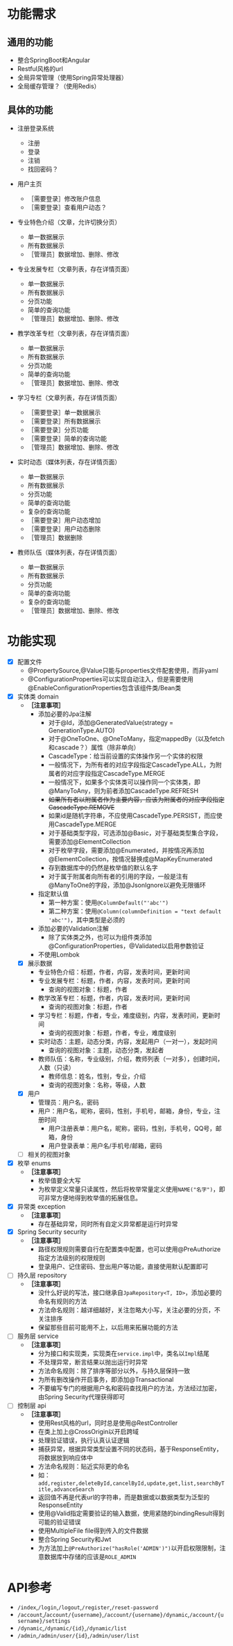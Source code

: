 # 功能需求

## 通用的功能

* 整合SpringBoot和Angular
* Restful风格的url
* 全局异常管理（使用Spring异常处理器）
* 全局缓存管理？（使用Redis）

## 具体的功能

* 注册登录系统
    * 注册
    * 登录
    * 注销
    * 找回密码？
* 用户主页
    * ［需要登录］修改账户信息
    * ［需要登录］查看用户动态？

* 专业特色介绍（文章，允许切换分页）
    * 单一数据展示
    * 所有数据展示
    * ［管理员］数据增加、删除、修改
* 专业发展专栏（文章列表，存在详情页面）
    * 单一数据展示
    * 所有数据展示
    * 分页功能
    * 简单的查询功能
    * ［管理员］数据增加、删除、修改
* 教学改革专栏（文章列表，存在详情页面）
    * 单一数据展示
    * 所有数据展示
    * 分页功能
    * 简单的查询功能
    * ［管理员］数据增加、删除、修改
* 学习专栏（文章列表，存在详情页面）
    * ［需要登录］单一数据展示
    * ［需要登录］所有数据展示
    * ［需要登录］分页功能
    * ［需要登录］简单的查询功能
    * ［管理员］数据增加、删除、修改
* 实时动态（媒体列表，存在详情页面）
    * 单一数据展示
    * 所有数据展示
    * 分页功能
    * 简单的查询功能
    * 复杂的查询功能
	* ［需要登录］用户动态增加
	* ［需要登录］用户动态删除
	* ［管理员］数据删除
* 教师队伍（媒体列表，存在详情页面）
    * 单一数据展示
    * 所有数据展示
    * 分页功能
    * 简单的查询功能
    * 复杂的查询功能
    * ［管理员］数据增加、删除、修改

# 功能实现

- [X] 配置文件
    * @PropertySource,@Value只能与properties文件配套使用，而非yaml
    * @ConfigurationProperties可以实现自动注入，但是需要使用@EnableConfigurationProperties包含该组件类/Bean类
- [X] 实体类 domain
    * **［注意事项］**
        * 添加必要的Jpa注解
            * 对于@Id，添加@GeneratedValue(strategy = GenerationType.AUTO)
            * 对于@OneToOne、@OneToMany，指定mappedBy（以及fetch和cascade？）属性（除非单向）
            * CascadeType：给当前设置的实体操作另一个实体的权限
            * 一般情况下，为所有者的对应字段指定CascadeType.ALL，为附属者的对应字段指定CascadeType.MERGE
            * 一般情况下，如果多个实体类可以操作同一个实体类，即@ManyToAny，则为前者添加CascadeType.REFRESH
            * ~~如果所有者以附属者作为主要内容，应该为附属者的对应字段指定CascadeType.REMOVE~~
            * 如果id是随机字符串，不应使用CascadeType.PERSIST，而应使用CascadeType.MERGE
            * 对于基础类型字段，可选添加@Basic，对于基础类型集合字段，需要添加@ElementCollection
            * 对于枚举字段，需要添加@Enumerated，并按情况再添加@ElementCollection，按情况替换成@MapKeyEnumerated
            * 存到数据库中的仍然是枚举值的默认名字
            * 对于属于附属者向所有者的引用的字段，一般是注有@ManyToOne的字段，添加@JsonIgnore以避免无限循环
        * 指定默认值
            * 第一种方案：使用`@ColumnDefault("'abc'")`
            * 第二种方案：使用`@Column(columnDefinition = "text default 'abc'")`，其中类型是必须的
        * 添加必要的Validation注解
            * 除了实体类之外，也可以为组件类添加@ConfigurationProperties，@Validated以启用参数验证
        * 不使用Lombok
	- [X] 展示数据 
		* 专业特色介绍：标题，作者，内容，发表时间，更新时间
		* 专业发展专栏：标题，作者，内容，发表时间，更新时间
		    * 查询的视图对象：标题，作者
		* 教学改革专栏：标题，作者，内容，发表时间，更新时间
		    * 查询的视图对象：标题，作者
		* 学习专栏：标题，作者，专业，难度级别，内容，发表时间，更新时间
			* 查询的视图对象：标题，作者，专业，难度级别
		* 实时动态：主题，动态分类，内容，发起用户（一对一），发起时间
			* 查询的视图对象：主题，动态分类，发起者
		* 教师队伍：名称，专业级别，介绍，教师列表（一对多），创建时间，人数（只读）
			* 教师信息：姓名，性别，专业，介绍
			* 查询的视图对象：名称，等级，人数
	- [X] 用户
		* 管理员：用户名，密码
		* 用户：用户名，昵称，密码，性别，手机号，邮箱，身份，专业，注册时间
			* 用户注册表单：用户名，昵称，密码，性别，手机号，QQ号，邮箱，身份
			* 用户登录表单：用户名/手机号/邮箱，密码
	- [ ] 相关的视图对象
- [X] 枚举 enums
    * **［注意事项］**
        * 枚举值要全大写
        * 为枚举定义常量只读属性，然后将枚举常量定义使用`NAME("名字")`，即可非常方便地得到枚举值的拓展信息。
- [X] 异常类 exception
    * **［注意事项］**
        * 存在基础异常，同时所有自定义异常都是运行时异常
- [X] Spring Security security
    * **［注意事项］**
        * 路径权限规则需要自行在配置类中配置，也可以使用@PreAuthorize指定方法级别的权限规则
        * 登录用户、记住密码、登出用户等功能，直接使用默认配置即可
- [ ] 持久层 repository
    * **［注意事项］**
        * 没什么好说的写法，接口继承自`JpaRepository<T, ID>`，添加必要的命名有规则的方法
        * 方法命名规则：越详细越好，关注忽略大小写，关注必要的分页，不关注排序
        * 保留那些目前可能用不上，以后用来拓展功能的方法
- [ ] 服务层 service
    * **［注意事项］**
        * 分为接口和实现类，实现类在`service.impl`中，类名以`Impl`结尾
        * 不处理异常，断言结果以抛出运行时异常
        * 方法命名规则：除了排序等部分以外，与持久层保持一致
        * 为所有删改操作开启事务，即添加@Transactional
        * 不要编写专门的根据用户名和密码查找用户的方法，方法经过加密，由Spring Security代理获得即可
- [ ] 控制层 api
    * **［注意事项］**
        * 使用Rest风格的url，同时总是使用@RestController
        * 在类上加上@CrossOrigin以开启跨域
        * 处理验证错误，执行认真认证逻辑
        * 捕获异常，根据异常类型设置不同的状态码，基于ResponseEntity，将数据放到响应体中
        * 方法命名规则：贴近实际更的命名
        * 如：`add,register,deleteById,cancelById,update,get,list,searchByTitle,advanceSearch`
        * 返回值不再是代表url的字符串，而是数据或以数据类型为泛型的ResponseEntity
        * 使用@Valid指定需要验证的输入数据，使用紧随的bindingResult得到可能的验证错误
        * 使用MultipleFile file得到传入的文件数据
        * 整合Spring Security和Jwt
        * 为方法加上`@PreAuthorize("hasRole('ADMIN')")`以开启权限限制，注意数据库中存储的应该是`ROLE_ADMIN`

# API参考

* `/index`,`/login`,`/logout`,`/register`,`/reset-password`
* `/account`,/`account/{username}`,`/account/{username}/dynamic`,`/account/{username}/settings`
* `/dynamic`,`/dynamic/{id}`,`/dynamic/list`
* `/admin`,`/admin/user/{id}`,`/admin/user/list`   
